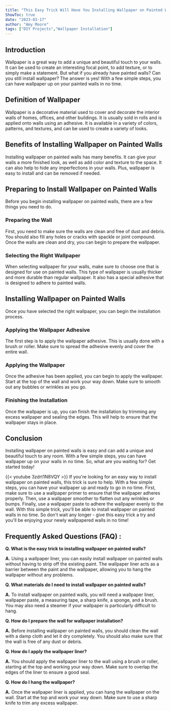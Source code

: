 ```yaml
---
title: "This Easy Trick Will Have You Installing Wallpaper on Painted Walls in No Time!"
ShowToc: true 
date: "2023-03-17"
author: "Amy Moore" 
tags: ["DIY Projects","Wallpaper Installation"]
---
```

## Introduction 
Wallpaper is a great way to add a unique and beautiful touch to your walls. It can be used to create an interesting focal point, to add texture, or to simply make a statement. But what if you already have painted walls? Can you still install wallpaper? The answer is yes! With a few simple steps, you can have wallpaper up on your painted walls in no time. 

## Definition of Wallpaper
Wallpaper is a decorative material used to cover and decorate the interior walls of homes, offices, and other buildings. It is usually sold in rolls and is applied onto walls using an adhesive. It is available in a variety of colors, patterns, and textures, and can be used to create a variety of looks.

## Benefits of Installing Wallpaper on Painted Walls
Installing wallpaper on painted walls has many benefits. It can give your walls a more finished look, as well as add color and texture to the space. It can also help to hide any imperfections in your walls. Plus, wallpaper is easy to install and can be removed if needed.

## Preparing to Install Wallpaper on Painted Walls
Before you begin installing wallpaper on painted walls, there are a few things you need to do. 

### Preparing the Wall
First, you need to make sure the walls are clean and free of dust and debris. You should also fill any holes or cracks with spackle or joint compound. Once the walls are clean and dry, you can begin to prepare the wallpaper.

### Selecting the Right Wallpaper
When selecting wallpaper for your walls, make sure to choose one that is designed for use on painted walls. This type of wallpaper is usually thicker and more durable than regular wallpaper. It also has a special adhesive that is designed to adhere to painted walls.

## Installing Wallpaper on Painted Walls
Once you have selected the right wallpaper, you can begin the installation process. 

### Applying the Wallpaper Adhesive
The first step is to apply the wallpaper adhesive. This is usually done with a brush or roller. Make sure to spread the adhesive evenly and cover the entire wall.

### Applying the Wallpaper
Once the adhesive has been applied, you can begin to apply the wallpaper. Start at the top of the wall and work your way down. Make sure to smooth out any bubbles or wrinkles as you go.

### Finishing the Installation
Once the wallpaper is up, you can finish the installation by trimming any excess wallpaper and sealing the edges. This will help to ensure that the wallpaper stays in place.

## Conclusion
Installing wallpaper on painted walls is easy and can add a unique and beautiful touch to any room. With a few simple steps, you can have wallpaper up on your walls in no time. So, what are you waiting for? Get started today!

{{< youtube 3zdrt1N8VQY >}} 
If you're looking for an easy way to install wallpaper on painted walls, this trick is sure to help. With a few simple steps, you can have your wallpaper up and ready to go in no time. First, make sure to use a wallpaper primer to ensure that the wallpaper adheres properly. Then, use a wallpaper smoother to flatten out any wrinkles or bumps. Finally, use a wallpaper paste to adhere the wallpaper evenly to the wall. With this simple trick, you'll be able to install wallpaper on painted walls in no time. So don't wait any longer - give this easy trick a try and you'll be enjoying your newly wallpapered walls in no time!

## Frequently Asked Questions (FAQ) :
**Q. What is the easy trick to installing wallpaper on painted walls?**

**A.** Using a wallpaper liner, you can easily install wallpaper on painted walls without having to strip off the existing paint. The wallpaper liner acts as a barrier between the paint and the wallpaper, allowing you to hang the wallpaper without any problems.

**Q. What materials do I need to install wallpaper on painted walls?**

**A.** To install wallpaper on painted walls, you will need a wallpaper liner, wallpaper paste, a measuring tape, a sharp knife, a sponge, and a brush. You may also need a steamer if your wallpaper is particularly difficult to hang.

**Q. How do I prepare the wall for wallpaper installation?**

**A.** Before installing wallpaper on painted walls, you should clean the wall with a damp cloth and let it dry completely. You should also make sure that the wall is free of any dust or debris.

**Q. How do I apply the wallpaper liner?**

**A.** You should apply the wallpaper liner to the wall using a brush or roller, starting at the top and working your way down. Make sure to overlap the edges of the liner to ensure a good seal.

**Q. How do I hang the wallpaper?**

**A.** Once the wallpaper liner is applied, you can hang the wallpaper on the wall. Start at the top and work your way down. Make sure to use a sharp knife to trim any excess wallpaper.





